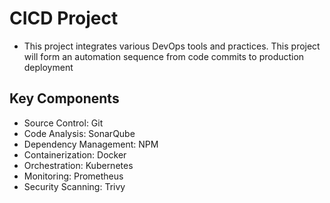 # CICD Project

* This project integrates various DevOps tools and practices. This project will form an automation sequence from code commits to production deployment

## Key Components
- Source Control: Git
- Code Analysis: SonarQube
- Dependency Management: NPM
- Containerization: Docker
- Orchestration: Kubernetes
- Monitoring: Prometheus
- Security Scanning: Trivy
